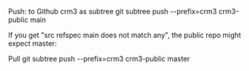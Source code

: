 Push:  to Github crm3 as subtree
git subtree push --prefix=crm3 crm3-public main

If you get "src refspec main does not match any", the public repo might expect master:

Pull
git subtree push --prefix=crm3 crm3-public master

